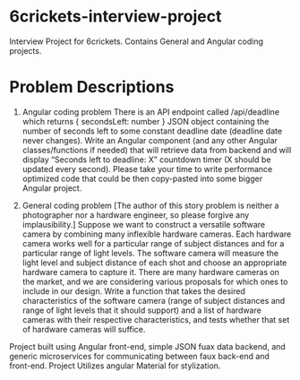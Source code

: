 # 6crickets-interview-project
Interview Project for 6crickets. Contains General and Angular coding projects.

# Problem Descriptions

1. Angular coding problem
There is an API endpoint called /api/deadline which returns { secondsLeft: number } JSON object containing the number of seconds left to some constant deadline date (deadline date never changes). Write an Angular component (and any other Angular classes/functions if needed) that will retrieve data from backend and will display “Seconds left to deadline: X” countdown timer (X should be updated every second). Please take your time to write performance optimized code that could be then copy-pasted into some bigger Angular project.

2. General coding problem
[The author of this story problem is neither a photographer nor a hardware engineer, so please forgive any implausibility.] Suppose we want to construct a versatile software camera by combining many inflexible hardware cameras. Each hardware camera works well for a particular range of subject distances and for a particular range of light levels. The software camera will measure the light level and subject distance of each shot and choose an appropriate hardware camera to capture it. There are many hardware cameras on the market, and we are considering various proposals for which ones to include in our design. Write a function that takes the desired characteristics of the software camera (range of subject distances and range of light levels that it should support) and a list of hardware cameras with their respective characteristics, and tests whether that set of hardware cameras will suffice.

Project built using Angular front-end, simple JSON fuax data backend, and generic microservices for communicating between faux back-end and front-end.
Project Utilizes angular Material for stylization.

